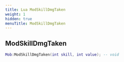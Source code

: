 ```yaml
---
title: Lua ModSkillDmgTaken
weight: 1
hidden: true
menuTitle: ModSkillDmgTaken
---
```

## ModSkillDmgTaken
```lua
Mob:ModSkillDmgTaken(int skill, int value); -- void
```